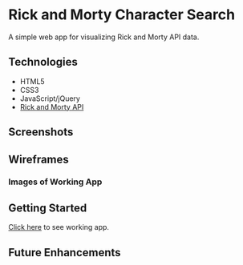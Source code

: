 # Rick and Morty Character Search

A simple web app for visualizing Rick and Morty API data.

## Technologies
- HTML5
- CSS3
- JavaScript/jQuery
- [Rick and Morty API](https://rickandmortyapi.com/api/character)

## Screenshots




## Wireframes


### Images of Working App



## Getting Started

[Click here](#) to see working app. 



## Future Enhancements
 